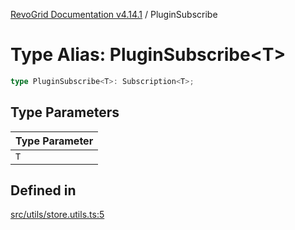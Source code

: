 [RevoGrid Documentation v4.14.1](README.md) / PluginSubscribe

# Type Alias: PluginSubscribe\<T\>

```ts
type PluginSubscribe<T>: Subscription<T>;
```

## Type Parameters

| Type Parameter |
| ------ |
| `T` |

## Defined in

[src/utils/store.utils.ts:5](https://github.com/revolist/revogrid/blob/925db466c3d20933669e374666cd0ddbe00cac19/src/utils/store.utils.ts#L5)
